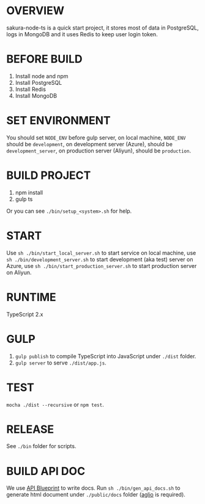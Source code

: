 # OVERVIEW

sakura-node-ts is a quick start project, it stores most of data in PostgreSQL, logs in MongoDB and it uses Redis to keep
user login token.

# BEFORE BUILD

1. Install node and npm
2. Install PostgreSQL
3. Install Redis
4. Install MongoDB

# SET ENVIRONMENT

You should set `NODE_ENV` before gulp server, on local machine, `NODE_ENV` should be `development`, on development 
server (Azure), should be `development_server`, on production server (Aliyun), should be `production`.

# BUILD PROJECT

1. npm install
2. gulp ts

Or you can see `./bin/setup_<system>.sh` for help.

# START

Use `sh ./bin/start_local_server.sh` to start service on local machine,
use `sh ./bin/development_server.sh` to start development (aka test) server on Azure,
use `sh ./bin/start_production_server.sh` to start production server on Aliyun.

# RUNTIME

TypeScript 2.x

# GULP

1. `gulp publish` to compile TypeScript into JavaScript under `./dist` folder.
2. `gulp server` to serve `./dist/app.js`.

# TEST

`mocha ./dist --recursive` or `npm test`.

# RELEASE

See `./bin` folder for scripts.

# BUILD API DOC

We use [API Blueprint](https://apiblueprint.org/) to write docs.
Run `sh ./bin/gen_api_docs.sh` to generate html document under `./public/docs` folder ([aglio](https://github.com/danielgtaylor/aglio) is required).